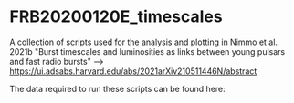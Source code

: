 # FRB20200120E_timescales
A collection of scripts used for the analysis and plotting in Nimmo et al. 2021b "Burst timescales and luminosities as links between young pulsars and fast radio bursts" --> https://ui.adsabs.harvard.edu/abs/2021arXiv210511446N/abstract

The data required to run these scripts can be found here:


